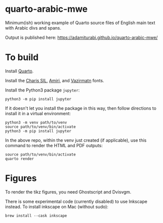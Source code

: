 # quarto-arabic-mwe
Minimum(ish) working example of Quarto source files of English main text with Arabic divs and spans.

Output is published here: https://adamiturabi.github.io/quarto-arabic-mwe/

# To build

Install [Quarto](https://quarto.org/docs/get-started/).

Install the [Charis SIL](https://software.sil.org/charis/download/),
[Amiri](https://github.com/alif-type/amiri/releases/latest),
and [Vazirmatn](https://github.com/rastikerdar/vazirmatn/releases/tag/v33.003)
fonts.

Install the Python3 package `jupyter`:

```
python3 -m pip install jupyter
```

If it doesn't let you install the package in this way, then follow directions to install it in a virtual environment:

```
python3 -m venv path/to/venv
source path/to/venv/bin/activate
python3 -m pip install jupyter
```

In the above repo, within the venv just created (if applicable), 
use this command to render the HTML and PDF outputs:

```
source path/to/venv/bin/activate
quarto render
```

# Figures

To render the tikz figures, you need Ghostscript and Dvisvgm.

There is some experimental code (currently disabled) to use Inkscape instead.
To install inkscape on Mac (without sudo):

```
brew install --cask inkscape
```

